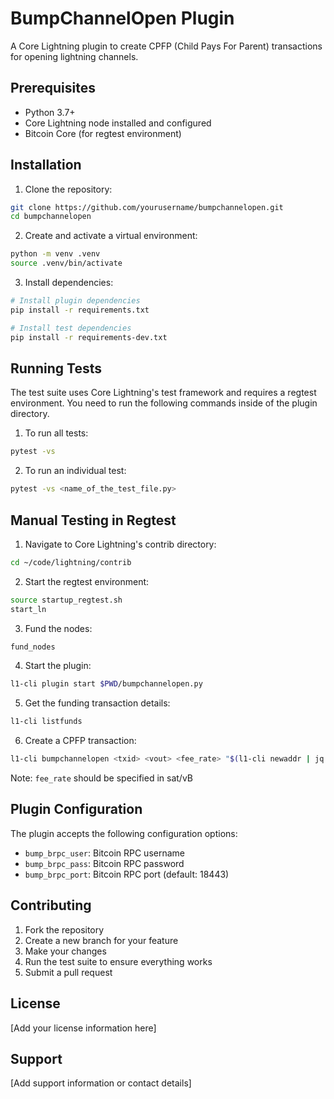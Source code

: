 # BumpChannelOpen Plugin

A Core Lightning plugin to create CPFP (Child Pays For Parent) transactions for opening lightning channels.

## Prerequisites

- Python 3.7+
- Core Lightning node installed and configured
- Bitcoin Core (for regtest environment)

## Installation

1. Clone the repository:
```bash
git clone https://github.com/yourusername/bumpchannelopen.git
cd bumpchannelopen
```

2. Create and activate a virtual environment:
```bash
python -m venv .venv
source .venv/bin/activate
```

3. Install dependencies:
```bash
# Install plugin dependencies
pip install -r requirements.txt

# Install test dependencies
pip install -r requirements-dev.txt
```

## Running Tests

The test suite uses Core Lightning's test framework and requires a regtest environment.
You need to run the following commands inside of the plugin directory.

1. To run all tests:
```bash
pytest -vs
```

2. To run an individual test:
```bash
pytest -vs <name_of_the_test_file.py>
```

## Manual Testing in Regtest

1. Navigate to Core Lightning's contrib directory:
```bash
cd ~/code/lightning/contrib
```

2. Start the regtest environment:
```bash
source startup_regtest.sh
start_ln
```

3. Fund the nodes:
```bash
fund_nodes
```

4. Start the plugin:
```bash
l1-cli plugin start $PWD/bumpchannelopen.py
```

5. Get the funding transaction details:
```bash
l1-cli listfunds
```

6. Create a CPFP transaction:
```bash
l1-cli bumpchannelopen <txid> <vout> <fee_rate> "$(l1-cli newaddr | jq -r '.bech32')"
```
Note: `fee_rate` should be specified in sat/vB

## Plugin Configuration

The plugin accepts the following configuration options:

- `bump_brpc_user`: Bitcoin RPC username
- `bump_brpc_pass`: Bitcoin RPC password
- `bump_brpc_port`: Bitcoin RPC port (default: 18443)

## Contributing

1. Fork the repository
2. Create a new branch for your feature
3. Make your changes
4. Run the test suite to ensure everything works
5. Submit a pull request

## License

[Add your license information here]

## Support

[Add support information or contact details]
